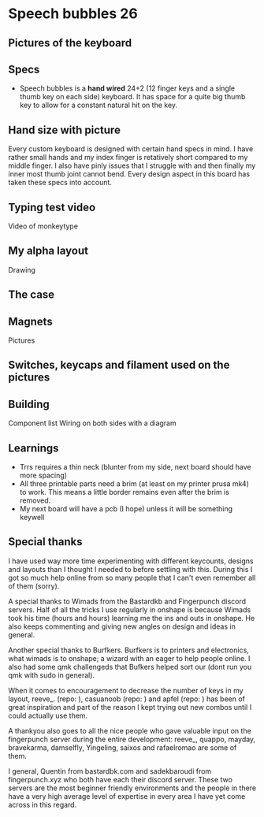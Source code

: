 # Speech bubbles 26

## Pictures of the keyboard

## Specs
- Speech bubbles is a **hand wired** 24+2 (12 finger keys and a single thumb key on each side) keyboard. It has space for a quite big thumb key to allow for a constant natural hit on the key.

## Hand size with picture
Every custom keyboard is designed with certain hand specs in mind. I have rather small hands and my index finger is retatively short compared to my middle finger. I also have pinly issues that I struggle with and then finally my inner most thumb joint cannot bend. Every design aspect in this board has taken these specs into account.

## Typing test video
Video of monkeytype

## My alpha layout
Drawing

## The case


## Magnets
Pictures

## Switches, keycaps and filament used on the pictures

## Building
Component list
Wiring on both sides with a diagram

## Learnings
- Trrs requires a thin neck (blunter from my side, next board should have more spacing)
- All three printable parts need a brim (at least on my printer prusa mk4) to work. This means a little border remains even after the brim is removed.
- My next board will have a pcb (I hope) unless it will be something keywell

## Special thanks
I have used way more time experimenting with different keycounts, designs and layouts than I thought I needed to before settling with this. During this I got so much help online from so many people that I can't even remember all of them (sorry).  

A special thanks to Wimads from the Bastardkb and Fingerpunch discord servers. Half of all the tricks I use regularly in onshape is because Wimads took his time (hours and hours) learning me the ins and outs in onshape. He also keeps commenting and giving new angles on design and ideas in general.

Another special thanks to Burfkers. Burfkers is to printers and electronics, what wimads is to onshape; a wizard with an eager to help people online. I also had some qmk challengeds that Bufkers helped sort our (dont run you qmk with sudo in general).

When it comes to encouragement to decrease the number of keys in my layout, reeve_. (repo: ), casuanoob (repo: ) and apfel (repo: ) has been of great inspiration and part of the reason I kept trying out new combos until I could actually use them.

A thankyou also goes to all the nice people who gave valuable input on the fingerpunch server during the entire development: reeve_, quappo, mayday, bravekarma, damselfly, Yingeling, saixos and rafaelromao are some of them.

I general, Quentin from bastardbk.com and sadekbaroudi from fingerpunch.xyz who both have each their discord server. These two servers are the most beginner friendly environments and the people in there have a very high average level of expertise in every area I have yet come across in this regard.
